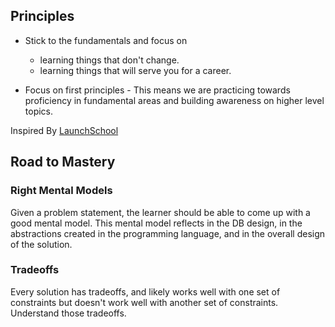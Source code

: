 ## Principles

* Stick to the fundamentals and focus on
  - learning things that don't change.
  - learning things that will serve you for a career.

* Focus on first principles - This means we are practicing towards proficiency in fundamental areas and building awareness on higher level topics.

Inspired By [LaunchSchool](https://launchschool.com/mastery)


## Road to Mastery

### Right Mental Models
Given a problem statement, the learner should be able to come up with a good mental model. This mental model reflects in the DB design, in the abstractions created in the programming language, and in the overall design of the solution. 

### Tradeoffs
Every solution has tradeoffs, and likely works well with one set of constraints but doesn't work well with another set of constraints. Understand those tradeoffs.